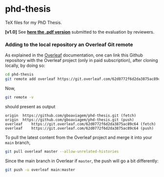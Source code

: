 # phd-thesis
TeX files for my PhD Thesis.

**[v1.0]** See **[here the .pdf version](https://drive.google.com/file/d/1Kp-uSYZWhAMEfrG7Uqi_vSR_0ukaTVO_/view?usp=share_link)** submitted to the evaluation by reviewers.

### Adding to the local repository an Overleaf Git remote
As explained in the [Overleaf](https://www.overleaf.com/learn/how-to/Using_Git_and_GitHub) documentation,
one can link this Github repository with the Overleaf project (only in paid subscription), after cloning locally,
by doing so:
```sh
cd phd-thesis
git remote add overleaf https://git.overleaf.com/62d0772f6d2da3875ac89c64
```

Now,
```sh
git remote -v
```
should present as output
```
origin	https://github.com/gboaviagem/phd-thesis.git (fetch)
origin	https://github.com/gboaviagem/phd-thesis.git (push)
overleaf	https://git.overleaf.com/62d0772f6d2da3875ac89c64 (fetch)
overleaf	https://git.overleaf.com/62d0772f6d2da3875ac89c64 (push)
```

To pull the latest content from the Overleaf project and merge it into your `main` branch,
```sh
git pull overleaf master --allow-unrelated-histories
```

Since the main branch in Overlear if `master`, the push will go a bit differently:
```sh
git push -u overleaf main:master
```
